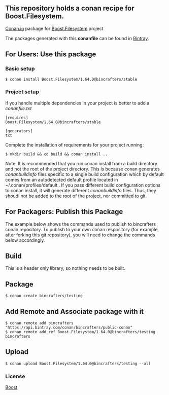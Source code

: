 ## This repository holds a conan recipe for Boost.Filesystem.

[Conan.io](https://conan.io) package for [Boost.Filesystem](https://github.com/Boostorg/Filesystem) project

The packages generated with this **conanfile** can be found in [Bintray](https://bintray.com/bincrafters/public-conan/Boost.Filesystem%3Abincrafters).

## For Users: Use this package

### Basic setup

    $ conan install Boost.Filesystem/1.64.0@bincrafters/stable

### Project setup

If you handle multiple dependencies in your project is better to add a *conanfile.txt*

    [requires]
    Boost.Filesystem/1.64.0@bincrafters/stable

    [generators]
    txt

Complete the installation of requirements for your project running:</small></span>

    $ mkdir build && cd build && conan install ..
	
Note: It is recommended that you run conan install from a build directory and not the root of the project directory.  This is because conan generates *conanbuildinfo* files specific to a single build configuration which by default comes from an autodetected default profile located in ~/.conan/profiles/default .  If you pass different build configuration options to conan install, it will generate different *conanbuildinfo* files.  Thus, they shoudl not be added to the root of the project, nor committed to git. 

## For Packagers: Publish this Package

The example below shows the commands used to publish to bincrafters conan repository. To publish to your own conan respository (for example, after forking this git repository), you will need to change the commands below accordingly. 

## Build  

This is a header only library, so nothing needs to be built.

## Package 

    $ conan create bincrafters/testing
	
## Add Remote and Associate package with it

	$ conan remote add bincrafters "https://api.bintray.com/conan/bincrafters/public-conan"
	$ conan remote add_ref Boost.Filesystem/1.64.0@bincrafters/testing bincrafters

## Upload

    $ conan upload Boost.Filesystem/1.64.0@bincrafters/testing --all

### License
[Boost](LICENSE)
